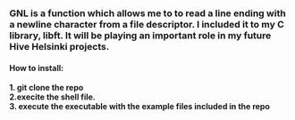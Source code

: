 <h3>GNL is a function which allows me to to read a line ending with a newline character from a file descriptor.
I included it to my C library, libft. It will be playing an important role in my future Hive Helsinki projects.</h3>

<h4>How to install:</h4>

<strong>1. git clone the repo <br>
2.execite the shell file. <br>
3. execute the executable with the example files included in the repo</strong>
